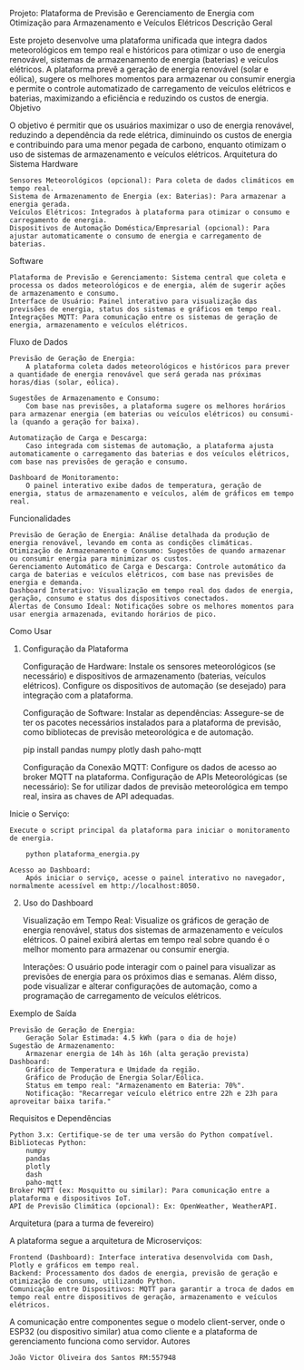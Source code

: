 Projeto: Plataforma de Previsão e Gerenciamento de Energia com Otimização para Armazenamento e Veículos Elétricos
Descrição Geral

Este projeto desenvolve uma plataforma unificada que integra dados meteorológicos em tempo real e históricos para otimizar o uso de energia renovável, sistemas de armazenamento de energia (baterias) e veículos elétricos. A plataforma prevê a geração de energia renovável (solar e eólica), sugere os melhores momentos para armazenar ou consumir energia e permite o controle automatizado de carregamento de veículos elétricos e baterias, maximizando a eficiência e reduzindo os custos de energia.
Objetivo

O objetivo é permitir que os usuários maximizar o uso de energia renovável, reduzindo a dependência da rede elétrica, diminuindo os custos de energia e contribuindo para uma menor pegada de carbono, enquanto otimizam o uso de sistemas de armazenamento e veículos elétricos.
Arquitetura do Sistema
Hardware

    Sensores Meteorológicos (opcional): Para coleta de dados climáticos em tempo real.
    Sistema de Armazenamento de Energia (ex: Baterias): Para armazenar a energia gerada.
    Veículos Elétricos: Integrados à plataforma para otimizar o consumo e carregamento de energia.
    Dispositivos de Automação Doméstica/Empresarial (opcional): Para ajustar automaticamente o consumo de energia e carregamento de baterias.

Software

    Plataforma de Previsão e Gerenciamento: Sistema central que coleta e processa os dados meteorológicos e de energia, além de sugerir ações de armazenamento e consumo.
    Interface de Usuário: Painel interativo para visualização das previsões de energia, status dos sistemas e gráficos em tempo real.
    Integrações MQTT: Para comunicação entre os sistemas de geração de energia, armazenamento e veículos elétricos.

Fluxo de Dados

    Previsão de Geração de Energia:
        A plataforma coleta dados meteorológicos e históricos para prever a quantidade de energia renovável que será gerada nas próximas horas/dias (solar, eólica).

    Sugestões de Armazenamento e Consumo:
        Com base nas previsões, a plataforma sugere os melhores horários para armazenar energia (em baterias ou veículos elétricos) ou consumi-la (quando a geração for baixa).

    Automatização de Carga e Descarga:
        Caso integrada com sistemas de automação, a plataforma ajusta automaticamente o carregamento das baterias e dos veículos elétricos, com base nas previsões de geração e consumo.

    Dashboard de Monitoramento:
        O painel interativo exibe dados de temperatura, geração de energia, status de armazenamento e veículos, além de gráficos em tempo real.

Funcionalidades

    Previsão de Geração de Energia: Análise detalhada da produção de energia renovável, levando em conta as condições climáticas.
    Otimização de Armazenamento e Consumo: Sugestões de quando armazenar ou consumir energia para minimizar os custos.
    Gerenciamento Automático de Carga e Descarga: Controle automático da carga de baterias e veículos elétricos, com base nas previsões de energia e demanda.
    Dashboard Interativo: Visualização em tempo real dos dados de energia, geração, consumo e status dos dispositivos conectados.
    Alertas de Consumo Ideal: Notificações sobre os melhores momentos para usar energia armazenada, evitando horários de pico.

Como Usar
1. Configuração da Plataforma

    Configuração de Hardware:
        Instale os sensores meteorológicos (se necessário) e dispositivos de armazenamento (baterias, veículos elétricos).
        Configure os dispositivos de automação (se desejado) para integração com a plataforma.

    Configuração de Software:
        Instalar as dependências: Assegure-se de ter os pacotes necessários instalados para a plataforma de previsão, como bibliotecas de previsão meteorológica e de automação.

    pip install pandas numpy plotly dash paho-mqtt

    Configuração da Conexão MQTT: Configure os dados de acesso ao broker MQTT na plataforma.
    Configuração de APIs Meteorológicas (se necessário): Se for utilizar dados de previsão meteorológica em tempo real, insira as chaves de API adequadas.

Inicie o Serviço:

    Execute o script principal da plataforma para iniciar o monitoramento de energia.

        python plataforma_energia.py

    Acesso ao Dashboard:
        Após iniciar o serviço, acesse o painel interativo no navegador, normalmente acessível em http://localhost:8050.

2. Uso do Dashboard

    Visualização em Tempo Real:
        Visualize os gráficos de geração de energia renovável, status dos sistemas de armazenamento e veículos elétricos.
        O painel exibirá alertas em tempo real sobre quando é o melhor momento para armazenar ou consumir energia.

    Interações:
        O usuário pode interagir com o painel para visualizar as previsões de energia para os próximos dias e semanas.
        Além disso, pode visualizar e alterar configurações de automação, como a programação de carregamento de veículos elétricos.

Exemplo de Saída

    Previsão de Geração de Energia:
        Geração Solar Estimada: 4.5 kWh (para o dia de hoje)
    Sugestão de Armazenamento:
        Armazenar energia de 14h às 16h (alta geração prevista)
    Dashboard:
        Gráfico de Temperatura e Umidade da região.
        Gráfico de Produção de Energia Solar/Eólica.
        Status em tempo real: "Armazenamento em Bateria: 70%".
        Notificação: "Recarregar veículo elétrico entre 22h e 23h para aproveitar baixa tarifa."

Requisitos e Dependências

    Python 3.x: Certifique-se de ter uma versão do Python compatível.
    Bibliotecas Python:
        numpy
        pandas
        plotly
        dash
        paho-mqtt
    Broker MQTT (ex: Mosquitto ou similar): Para comunicação entre a plataforma e dispositivos IoT.
    API de Previsão Climática (opcional): Ex: OpenWeather, WeatherAPI.

Arquitetura (para a turma de fevereiro)

A plataforma segue a arquitetura de Microserviços:

    Frontend (Dashboard): Interface interativa desenvolvida com Dash, Plotly e gráficos em tempo real.
    Backend: Processamento dos dados de energia, previsão de geração e otimização de consumo, utilizando Python.
    Comunicação entre Dispositivos: MQTT para garantir a troca de dados em tempo real entre dispositivos de geração, armazenamento e veículos elétricos.

A comunicação entre componentes segue o modelo client-server, onde o ESP32 (ou dispositivo similar) atua como cliente e a plataforma de gerenciamento funciona como servidor.
Autores

    João Victor Oliveira dos Santos RM:557948
